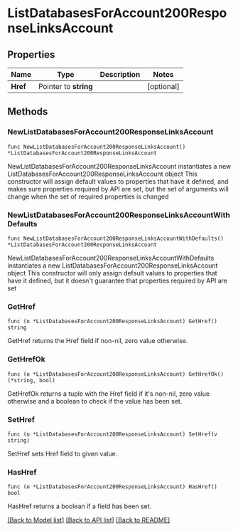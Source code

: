 # ListDatabasesForAccount200ResponseLinksAccount

## Properties

Name | Type | Description | Notes
------------ | ------------- | ------------- | -------------
**Href** | Pointer to **string** |  | [optional] 

## Methods

### NewListDatabasesForAccount200ResponseLinksAccount

`func NewListDatabasesForAccount200ResponseLinksAccount() *ListDatabasesForAccount200ResponseLinksAccount`

NewListDatabasesForAccount200ResponseLinksAccount instantiates a new ListDatabasesForAccount200ResponseLinksAccount object
This constructor will assign default values to properties that have it defined,
and makes sure properties required by API are set, but the set of arguments
will change when the set of required properties is changed

### NewListDatabasesForAccount200ResponseLinksAccountWithDefaults

`func NewListDatabasesForAccount200ResponseLinksAccountWithDefaults() *ListDatabasesForAccount200ResponseLinksAccount`

NewListDatabasesForAccount200ResponseLinksAccountWithDefaults instantiates a new ListDatabasesForAccount200ResponseLinksAccount object
This constructor will only assign default values to properties that have it defined,
but it doesn't guarantee that properties required by API are set

### GetHref

`func (o *ListDatabasesForAccount200ResponseLinksAccount) GetHref() string`

GetHref returns the Href field if non-nil, zero value otherwise.

### GetHrefOk

`func (o *ListDatabasesForAccount200ResponseLinksAccount) GetHrefOk() (*string, bool)`

GetHrefOk returns a tuple with the Href field if it's non-nil, zero value otherwise
and a boolean to check if the value has been set.

### SetHref

`func (o *ListDatabasesForAccount200ResponseLinksAccount) SetHref(v string)`

SetHref sets Href field to given value.

### HasHref

`func (o *ListDatabasesForAccount200ResponseLinksAccount) HasHref() bool`

HasHref returns a boolean if a field has been set.


[[Back to Model list]](../README.md#documentation-for-models) [[Back to API list]](../README.md#documentation-for-api-endpoints) [[Back to README]](../README.md)


